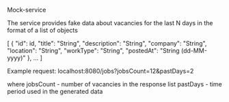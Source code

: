 Mock-service

The service provides fake data about vacancies for the last N days in the format of a list of objects

[
    {
        "id": id,
        "title": "String",
        "description": "String",
        "company": "String",
        "location": "String",
        "workType": "String",
        "postedAt": "String (dd-MM-yyyy)"
    },
...
]

Example request: localhost:8080/jobs?jobsCount=12&pastDays=2

where 
    jobsCount - number of vacancies in the response list
    pastDays - time period used in the generated data